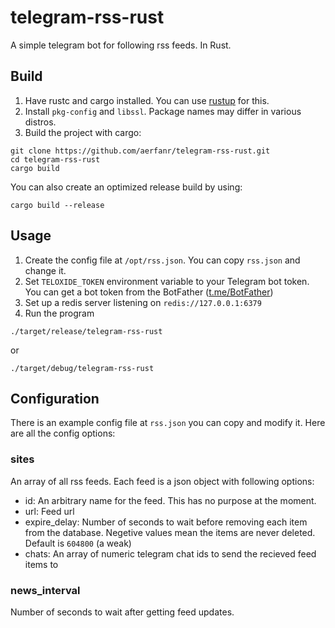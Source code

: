 # telegram-rss-rust
A simple telegram bot for following rss feeds. In Rust.

## Build
1. Have rustc and cargo installed. You can use [rustup](https://rustup.rs) for this.
2. Install `pkg-config` and `libssl`. Package names may differ in various distros.
3. Build the project with cargo:
```
git clone https://github.com/aerfanr/telegram-rss-rust.git
cd telegram-rss-rust
cargo build
```
You can also create an optimized release build by using:
```
cargo build --release
```

## Usage
1. Create the config file at `/opt/rss.json`. You can copy `rss.json` and change it.
2. Set `TELOXIDE_TOKEN` environment variable to your Telegram bot token. You can get a bot token from the BotFather ([t.me/BotFather](t.me/BotFather))
3. Set up a redis server listening on `redis://127.0.0.1:6379`
4. Run the program
```
./target/release/telegram-rss-rust
```
or
```
./target/debug/telegram-rss-rust
```

## Configuration
There is an example config file at `rss.json` you can copy and modify it.
Here are all the config options:
### sites
An array of all rss feeds. Each feed is a json object with following options:

* id: An arbitrary name for the feed. This has no purpose at the moment.
* url: Feed url
* expire_delay: Number of seconds to wait before removing each item from the database. Negetive values mean the items are never deleted. Default is `604800` (a weak)
* chats: An array of numeric telegram chat ids to send the recieved feed items to
### news_interval
Number of seconds to wait after getting feed updates.